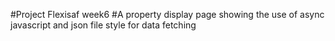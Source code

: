#Project Flexisaf week6
#A property display page showing the use of async javascript and json file style for data fetching
